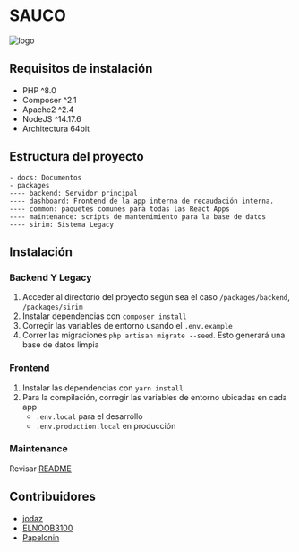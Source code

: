 # SAUCO

![logo](https://github.com/jodaz/sauco/blob/main/docs/sauco_logo.png?raw=true)

## Requisitos de instalación

- PHP ^8.0
- Composer ^2.1 
- Apache2 ^2.4
- NodeJS ^14.17.6
- Architectura 64bit

## Estructura del proyecto

```
- docs: Documentos
- packages
---- backend: Servidor principal
---- dashboard: Frontend de la app interna de recaudación interna.
---- common: paquetes comunes para todas las React Apps
---- maintenance: scripts de mantenimiento para la base de datos
---- sirim: Sistema Legacy
```

## Instalación

### Backend Y Legacy

1. Acceder al directorio del proyecto según sea el caso `/packages/backend`, `/packages/sirim`
2. Instalar dependencias con `composer install`
3. Corregir las variables de entorno usando el `.env.example`
4. Correr las migraciones `php artisan migrate --seed`. Esto generará una base de datos limpia

### Frontend

1. Instalar las dependencias con `yarn install`
2. Para la compilación, corregir las variables de entorno ubicadas en cada app
    - `.env.local` para el desarrollo
    - `.env.production.local` en producción

### Maintenance

Revisar [README](https://github.com/jodaz/sauco/tree/main/packages/maintenance#readme)

## Contribuidores

- [jodaz](https://github.com/Papelonin)
- [ELNOOB3100](https://github.com/ELNOOB3100)
- [Papelonin](https://github.com/Papelonin)
